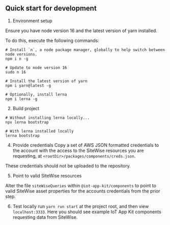 ## Quick start for development

1. Environment setup

Ensure you have node version 16 and the latest version of yarn installed.


To do this, execute the following commands:
```
# Install `n`, a node package manager, globally to help switch between node versions.
npm i n -g

# Update to node version 16
sudo n 16

# Install the latest version of yarn
npm i yarn@latest -g

# Optionally, install lerna
npm i lerna -g
```

2. Build project

```
# Without installing lerna locally...
npx lerna bootstrap

# With lerna installed locally
lerna bootstrap
```

4. Provide credentials
   Copy a set of AWS JSON formatted credentials to the account with the access to the SiteWise resources you are requesting, at `<rootDir>/packages/components/creds.json`.

These credentials should not be uploaded to the repository.

5. Point to valid SiteWise resources

Alter the file `siteWiseQueries` within `@iot-app-kit/components` to point to valid SiteWise asset properties for the accounts credentials from the prior step.

6. Test locally
   run `yarn run start` at the project root, and then view `localhost:3333`. Here you should see example IoT App Kit components requesting data from SiteWise.


